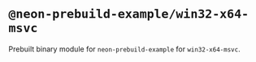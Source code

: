 # `@neon-prebuild-example/win32-x64-msvc`

Prebuilt binary module for `neon-prebuild-example` for `win32-x64-msvc`.
